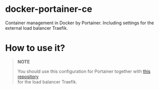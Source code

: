 # docker-portainer-ce

Container management in Docker by Portainer. Including settings for the external load balancer Traefik.

# How to use it?

> **NOTE**
>
> You should use this configuration for Portainer together with [this repository](https://github.com/cardinalit/docker-ingress-traefik)  
> for the load balancer Traefik.
